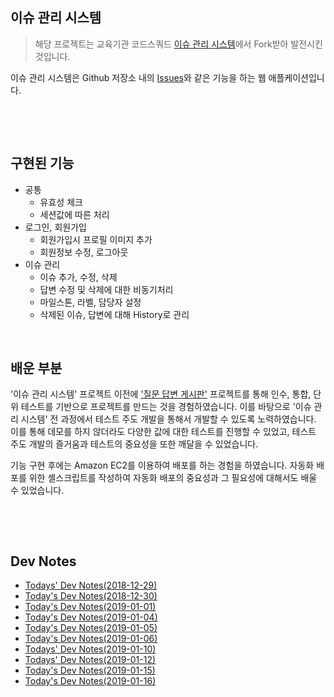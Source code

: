 ## 이슈 관리 시스템
> 해당 프로젝트는 교육기관 코드스쿼드 [이슈 관리 시스템](https://github.com/code-squad/java-ims/tree/master/src/main/java/codesquad)에서 Fork받아 발전시킨 것입니다.

이슈 관리 시스템은 Github 저장소 내의 [Issues](https://github.com/issues)와 같은 기능을 하는 웹 애플케이션입니다.

​		

​	

## 구현된 기능

* 공통
  * 유효성 체크
  * 세션값에 따른 처리
* 로그인, 회원가입
  * 회원가입시 프로필 이미지 추가
  * 회원정보 수정, 로그아웃
* 이슈 관리
  * 이슈 추가, 수정, 삭제
  * 답변 수정 및 삭제에 대한 비동기처리
  * 마일스톤, 라벨, 담당자 설정
  * 삭제된 이슈, 답변에 대해 History로 관리

  

​	

## 배운 부분

'이슈 관리 시스템' 프로젝트 이전에 ['질문 답변 게시판'](https://github.com/brad903/java-qna-atdd) 프로젝트를 통해 인수, 통합, 단위 테스트를 기반으로 프로젝트를 만드는 것을 경험하였습니다. 이를 바탕으로 '이슈 관리 시스템' 전 과정에서 테스트 주도 개발을 통해서 개발할 수 있도록 노력하였습니다. 이를 통해 데모를 하지 않더라도 다양한 값에 대한 테스트를 진행할 수 있었고, 테스트 주도 개발의 즐거움과 테스트의 중요성을 또한 깨달을 수 있었습니다.

기능 구현 후에는 Amazon EC2를 이용하여 배포를 하는 경험을 하였습니다. 자동화 배포를 위한 셸스크립트를 작성하여 자동화 배포의 중요성과 그 필요성에 대해서도 배울 수 있었습니다.

​	

​		

## Dev Notes

* [Todays' Dev Notes(2018-12-29)](https://brad903.tistory.com/entry/Todays-Dev-Notes20181229?category=842599)
* [Today's Dev Notes(2018-12-30)](https://brad903.tistory.com/entry/Todays-Dev-Notes20181230?category=842599)
* [Today's Dev Notes(2019-01-01)](https://brad903.tistory.com/entry/Todays-Dev-Notes20190101?category=842599)
* [Today's Dev Notes(2019-01-04)](https://brad903.tistory.com/entry/Todays-Dev-Notes20190104?category=842599)
* [Today's Dev Notes(2019-01-05)](https://brad903.tistory.com/entry/Todays-Dev-Notes20190105?category=842599)
* [Today's Dev Notes(2019-01-06)](https://brad903.tistory.com/entry/Todays-Dev-Notes20190106?category=842599)
* [Todays' Dev Notes(2019-01-10)](https://brad903.tistory.com/entry/Todays-Dev-Notes20190110-1?category=842599)
* [Todays' Dev Notes(2019-01-12)](https://brad903.tistory.com/entry/Todays-Dev-Notes20190112?category=842599)
* [Today's Dev Notes(2019-01-15)](https://brad903.tistory.com/entry/Todays-Dev-Notes20190115?category=842599)
* [Today's Dev Notes(2019-01-16)](https://brad903.tistory.com/entry/Todays-Dev-Notes20190116?category=842599)